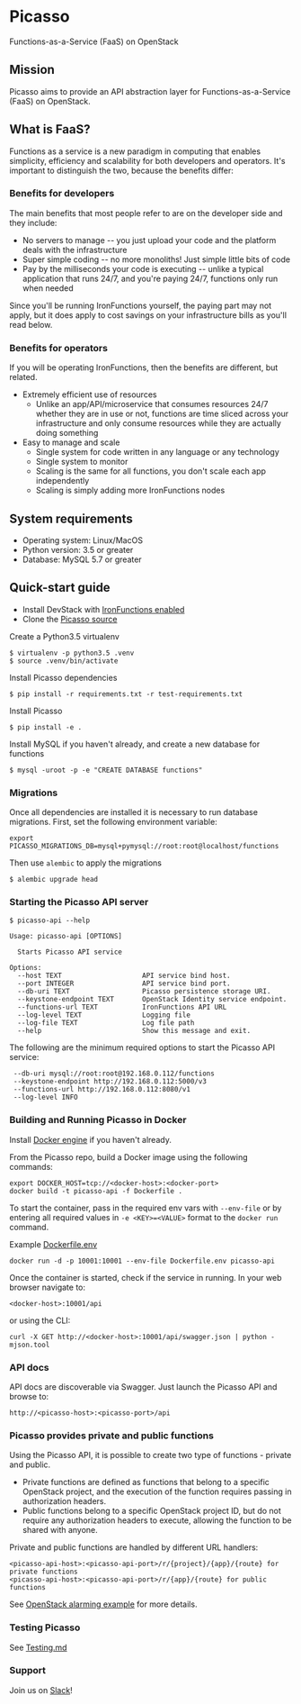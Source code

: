 # Picasso

Functions-as-a-Service (FaaS) on OpenStack

## Mission

Picasso aims to provide an API abstraction layer for Functions-as-a-Service (FaaS) on OpenStack.

## What is FaaS?

Functions as a service is a new paradigm in computing that enables simplicity, efficiency and scalability for both developers
and operators. It's important to distinguish the two, because the benefits differ:

### Benefits for developers

The main benefits that most people refer to are on the developer side and they include:

* No servers to manage -- you just upload your code and the platform deals with the infrastructure
* Super simple coding -- no more monoliths! Just simple little bits of code
* Pay by the milliseconds your code is executing -- unlike a typical application that runs 24/7, and you're paying
  24/7, functions only run when needed

Since you'll be running IronFunctions yourself, the paying part may not apply, but it does apply to
cost savings on your infrastructure bills as you'll read below.

### Benefits for operators

If you will be operating IronFunctions, then the benefits are different, but related.

* Extremely efficient use of resources
  * Unlike an app/API/microservice that consumes resources 24/7 whether they
    are in use or not, functions are time sliced across your infrastructure and only consume resources while they are
    actually doing something
* Easy to manage and scale
  * Single system for code written in any language or any technology
  * Single system to monitor
  * Scaling is the same for all functions, you don't scale each app independently
  * Scaling is simply adding more IronFunctions nodes


## System requirements

* Operating system: Linux/MacOS
* Python version: 3.5 or greater
* Database: MySQL 5.7 or greater

## Quick-start guide

* Install DevStack with [IronFunctions enabled](https://github.com/openstack/picasso/blob/master/devstack/README.md)
* Clone the [Picasso source](https://github.com/openstack/picasso)

Create a Python3.5 virtualenv

    $ virtualenv -p python3.5 .venv
    $ source .venv/bin/activate

Install Picasso dependencies

    $ pip install -r requirements.txt -r test-requirements.txt

Install Picasso

    $ pip install -e .

Install MySQL if you haven't already, and create a new database for functions

    $ mysql -uroot -p -e "CREATE DATABASE functions"

### Migrations

Once all dependencies are installed it is necessary to run database migrations. First,
set the following environment variable:

    export PICASSO_MIGRATIONS_DB=mysql+pymysql://root:root@localhost/functions

Then use `alembic` to apply the migrations

    $ alembic upgrade head

### Starting the Picasso API server

    $ picasso-api --help

    Usage: picasso-api [OPTIONS]

      Starts Picasso API service

    Options:
      --host TEXT                    API service bind host.
      --port INTEGER                 API service bind port.
      --db-uri TEXT                  Picasso persistence storage URI.
      --keystone-endpoint TEXT       OpenStack Identity service endpoint.
      --functions-url TEXT           IronFunctions API URL
      --log-level TEXT               Logging file
      --log-file TEXT                Log file path
      --help                         Show this message and exit.

The following are the minimum required options to start the Picasso API service:

     --db-uri mysql://root:root@192.168.0.112/functions
     --keystone-endpoint http://192.168.0.112:5000/v3
     --functions-url http://192.168.0.112:8080/v1
     --log-level INFO

### Building and Running Picasso in Docker

Install [Docker engine](https://docs.docker.com/engine/installation/) if you haven't already.

From the Picasso repo, build a Docker image using the following commands:

    export DOCKER_HOST=tcp://<docker-host>:<docker-port>
    docker build -t picasso-api -f Dockerfile .

To start the container, pass in the required env vars with `--env-file` or by entering all required
values in `-e <KEY>=<VALUE>` format to the `docker run` command.

Example [Dockerfile.env](Dockerfile.env.example)

    docker run -d -p 10001:10001 --env-file Dockerfile.env picasso-api

Once the container is started, check if the service in running. In your web browser navigate to:

    <docker-host>:10001/api

or using the CLI:

    curl -X GET http://<docker-host>:10001/api/swagger.json | python -mjson.tool

### API docs

API docs are discoverable via Swagger. Just launch the Picasso API and browse to:

    http://<picasso-host>:<picasso-port>/api

### Picasso provides private and public functions

Using the Picasso API, it is possible to create two type of functions - private and public.
* Private functions are defined as functions that belong to a specific OpenStack project,
and the execution of the function requires passing in authorization headers.
* Public functions belong to a specific OpenStack project ID, but do not require any authorization
headers to execute, allowing the function to be shared with anyone.

Private and public functions are handled by different URL handlers:

    <picasso-api-host>:<picasso-api-port>/r/{project}/{app}/{route} for private functions
    <picasso-api-host>:<picasso-api-port>/r/{app}/{route} for public functions

See [OpenStack alarming example](examples/openstack-alarms/README.md) for more details.

### Testing Picasso

See [Testing.md](TESTING.md)

### Support

Join us on [Slack](https://open-iron.slack.com/)!
